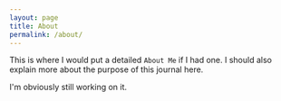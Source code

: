 ```yaml
---
layout: page
title: About
permalink: /about/
---
```

This is where I would put a detailed `About Me` if I had one. I should also explain more about the purpose of this journal here.

I'm obviously still working on it.
